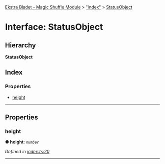 [Ekstra Bladet - Magic Shuffle Module](../README.md) > ["index"](../modules/_index_.md) > [StatusObject](../interfaces/_index_.statusobject.md)

# Interface: StatusObject

## Hierarchy

**StatusObject**

## Index

### Properties

* [height](_index_.statusobject.md#height)

---

## Properties

<a id="height"></a>

###  height

**● height**: *`number`*

*Defined in [index.ts:20](https://github.com/EkstraBladetUdvikling/eb-module-magic-shuffle/blob/c2fd667/src/scripts/index.ts#L20)*

___

